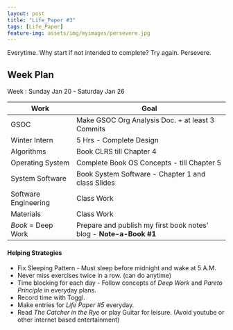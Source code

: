 ```yaml
---
layout: post
title: "Life_Paper #3"
tags: [Life_Paper]
feature-img: assets/img/myimages/persevere.jpg
---
```

Everytime. Why start if not intended to complete? Try again. Persevere.

## Week Plan
Week : Sunday Jan 20 - Saturday Jan 26

|Work|Goal|
|---|---|
|GSOC|Make GSOC Org Analysis Doc. + at least 3 Commits|
|Winter Intern|5 Hrs - Complete Design|
|Algorithms|Book CLRS till Chapter 4|
|Operating System|Complete Book OS Concepts - till Chapter 5|
|System Software|Book System Software - Chapter 1 and class Slides|
|Software Engineering|Class Work|
|Materials|Class Work|
|*Book* = Deep Work|Prepare and publish my first book notes' blog - **Note-a-Book #1**|

#### Helping Strategies
* Fix Sleeping Pattern - Must sleep before midnight and wake at 5 A.M.
* Never miss exercises twice in a row. (can do anytime)
* Time blocking for each day - Follow concepts of *Deep Work* and *Pareto Principle* in everyday plans.
* Record time with Toggl.
* Make entries for *Life Paper #5* everyday.
* Read *The Catcher in the Rye* or play Guitar for leisure. (Avoid youtube or other internet based entertainment)
